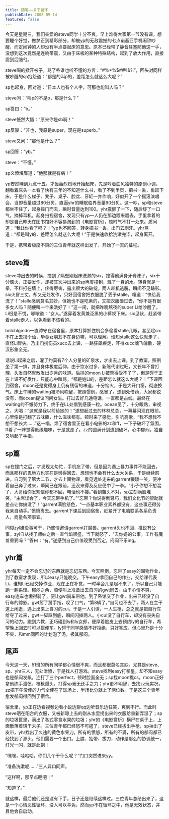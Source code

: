 ```yaml
---
title: 随笔——关于循环
publishDate: 2008-09-14
featured: false
---
```


今天是星期三，我们亲爱的steve同学十分不爽。早上难得大家第一节没有课，想要睡个好觉，做梦正到精彩部分，却被yp的无敌震撼的七点诺基亚手机闹钟吵醒，而定闹钟的人却没有半点要起床的意思。原本已经带了静音耳塞防他这一手，没想到这次竟然是连响带震，又由于床板的某种特殊结构，起到了放大作用，直接震到后脑勺。

steve唰的掀开被子，骂了些谁也听不懂的方言：“#%\*%$#@!&?!”，回头对同样被吵醒的sp抱怨道：“都是的叫p的，差距怎么就这么大呢？”

sp也起身，回对道：“日本人也有个人字，可那也能叫人吗？”

steve问：“叫p的不是p，那是什么？”

sp答曰：“b。”

steve恍然大悟：“原来你是sb啊！”

sp反驳：“非也，我原是super，现在是superb。”

steve又问：“那他是什么？”

sp回答：“yb。”

steve：“不懂。”

sp义愤填膺道：“他那就是有病！”

yp安然睡到九点十五，才轰轰烈烈地开始起床，先是哼着曲风独特的原创小调，翻看着床头一本看了快有三年的不知道什么书，看了不到半页，把书一丢，鱼跃下床，于是什么梯子、凳子、桌子、脸盆、牙缸一并作响，好似开了一个摇滚演唱会，当即音量超过80分贝，直逼yhr的睡眠临界音量90分贝。这一吵，sp和steve都坐不住了，起身摔门而去，瞬时音量达到100。yhr震颤了一下，随后舒了一口气，摘掉耳机，起身扫视宿舍，发现只有yp一人仍在那边踱来踱去，手里拿着的却是自己昨天在图书馆好不容易淘到的《电影赏析》，顿时气不打一处来。质问道：“我让你看了吗？！”yp也不回答，转身把书一丢，出门去刷牙。yhr骂道：“都是叫y的，差距怎么就这么大呢！”于是快速收拾洗漱完毕，起身离开。

于是，携带着极度不爽的三位青年就这样出发了，开始了一天的征程。

## steve篇

steve冲出去的时候，撞到了隔壁刚起床洗漱的six，撞得他满身牙膏沫子，six十分恼火，正要发作，却被其次冲出来的sp再度撞到，溅了一身的水。转身就是一拳，不料打在墙上，疼得厉害，露出很大的破绽。两人趁机逃脱，瞬间不见踪影。six火冒三丈，却又无处发作，只好回宿舍把衣服脱了丢予stalle，嚷道：“快给我洗了！”stalle感到莫名其妙，但她也不是吃素的，又把衣服砸过去，“你不是有很多女人吗？随便叫一个来洗好了！”这一闹，就把昨晚熬夜的super Li给吵醒了。Li很是不悦，嘟哝道：“女人。”遂穿着发黄兼泛黑的小裤衩下床。six见状，赶紧带着stalle走人，以免看到不该看的。

bnlcblgmdn一直蹲守在宿舍里，原本打算抓住机会多偷看stalle几眼，甚至趁six不在上去搭个讪，毕竟女朋友不在身边嘛，可以理解。谁知stalle这么快就走了，直怪Li冒失。乃出门携伤员xucc去上课，一路狂飙疾走，吓得xucc魂飞魄散，硬汉形象全无。

话说Li起来之后，灌了约莫有7个人分量的矿泉水，才出去上课。到了教室，照例坐了第一排，并且身体极度后仰。由于饮水过多，新陈代谢过旺，又长年不曾打理，头发自然就散发出岁月的味道。后排的moon Li被熏得受不了了，但是碍于正在上课不好发作，只能心中暗骂，“都是姓Li的，差距怎么就这么大呢？！”下课回到宿舍，moon还是觉得身上仍有残留的味道，十分恼火，于是大开门窗，彻底换气。床上午睡的waiting被冷风吹醒，按照惯例，感冒了。遂到处借药，大家都说没有，而ocean提议问问女生。打过去好几通电话，一直都是占线。最终在waiting的不懈努力下，终于在LL处借到感康一粒。ocean见了，十分眼熟，审视之，大喝：“这就是我以前给她的！”遂想起过去的林林总总，一幕幕闪现在眼前，心里像是打翻了五味瓶，什么滋味都有。顿时来了感觉，引吭高歌，“我不想我不想不想长大……”这一唱，烦了宿舍里正在看小电影的zz和ff，一下子破坏了氛围，ff看了一阵觉得低级趣味，于是就走了。zz的圆满计划遭到破坏，心中郁闷，独自又啃起了手指。

## sp篇

sp在撞门之后，才发现太匆忙，手机忘了带，但是因为遇上暴力事件不能回去，而且那样的鬼地方也实在是懒得回去，想想也不会有什么太大关系，于是继续前进。自习到了第大二节，才去上固物课，看见远处走来的garrent猥琐一笑，便冲着自己奔了过来，瞬间已在跟前，还没来得及反应便中了一拳。“小子你想不想混了，大哥给你发短信你都不回，电话也不接。”看到苗头不对，sp立刻满脸堆笑，“主席误会了，今天忘带手机了。”“忘带？你说得倒轻巧，我们文化节的赞助就差点让你搞没了！”garrent满脸怒色，“一点基本职业素养都没有，这些事还得劳我亲自动手。”愤愤离去。garrent下课后到回宿舍，赶紧开了电脑联系各系负责人，商量各项事宜。

同寝zyl嫌没事可干，乃盛情邀请garrent打魔兽。garrent头也不回，推说有公事。zyl自从找了师妹之后一直气焰很盛，当下就怒了，“去你妈的公事，工作有魔兽重要吗？”答曰：“有。”遂感到自己价值观受到否定，闷闷不乐ing。

## yhr篇

yhr每天一定不会忘记的东西就是忘记东西。今天照例，忘带了easy的固物作业，到了教室才发现，所以easy只能晚交。下午easy拿回自己的作业，交给课代表Li，谁知Li已经交掉作业，现在正在补觉，一时半会儿是起不来了，所以自己只能跑一趟系馆。郁闷之余，顺便叫上准备出去自习的gwt同去。由于心情不爽，easy连车也懒得骑了，便让gwt骑车带他。到了系馆交了作业，出来已经没了自行车的踪影。gwt掰了掰手指，叹了口气，“第8辆了。”自习也不去了，两人在主干道上闲逛，遇上出来上自习的cui，于是一人引诱，一人生抢，总之就是把自行车给夺了过来，gwt一脚踩到底，瞬间闪掉两人。小cui没了自行车，却没有丧失自习的动力。跑到六教，正巧碰到ly和ly女郎，便厚着脸皮上去预约ly的自行车，希望晚上回去时可以搭便车。ly碍于同学感情不好拒绝，只好答应，但心里乃是十分不爽，和mm同回的计划泡了汤，极其郁闷。

## 尾声

今天这一天，51班的所有同学都心情很不爽，而且都很莫名其妙。尤其是steve、sp、yhr三人，无处泄愤，于是找人打游戏。steve找到easy打拳皇，却不知easy也是郁闷发飙，连打了三个perfect，顿时脸面全无；sp找moon挑cs，moon正好拿他练手泄愤，枪枪爆头，打得sp毫无还手之力；yhr更不明智，去找zz玩实况，zz把下午没使的力气全使在了球场上，半场比分就上了两位数。于是这三个青年愈发郁闷得回到了宿舍。

宿舍里，yp正在边看视频边看小说边聊qq边听音乐边狂笑，爽到不行。而此时steve晒在阳台的衣服，又被新晾上去的刚从水里捞出来的衣服给重新弄湿了；sp的垃圾筐里，满出了各式零食水果的垃圾；yhr的《电影赏析》横尸在桌子上，上面散落着饼干末子。三位青年都已经怒不可遏了，steve已经拔出手枪，sp抽出了皮带，yhr找出了久违的黄色水果刀。所有的愤怒，所有的不满，所有的郁闷都已经找到了源头，他们需要一个出口。上膛、抽带、拔刀，动作是那么的协调统一，灯光一闪，就是此刻！

“嘿嘿，哇哈哈，你们几个干什么呢？”门口突然进来yy。

“准备洗漱呢……”三人异口同声。

“这样啊，那早点睡吧！”

“知道了。”

就这样，最后他们还是没有下手，日子还是继续这样过。三位青年总结出来了，这是一个心情恶性循环，没人可以幸免，然而yp不在循环之中，他是无效状态，并且他会自启动。
